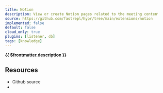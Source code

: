 ```yaml
---
title: Notion
description: View or create Notion pages related to the meeting content.
source: https://github.com/fastrepl/hypr/tree/main/extensions/notion
implemented: false
default: false
cloud_only: true
plugins: [listener, db]
tags: [knowledge]
---
```

<TitleWithContributors :title="$frontmatter.title" />

**{{ $frontmatter.description }}**

<ExtensionTags :frontmatter="$frontmatter" />

## Resources

<ul>
  <li><a :href="$frontmatter.source">Github source</a></li>
  <li v-for="plugin in $frontmatter.plugins"><PluginLink :plugin /></li>
</ul>
